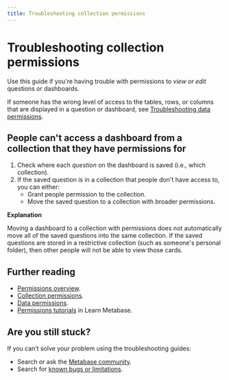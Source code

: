 ```yaml
---
title: Troubleshooting collection permissions
---
```


# Troubleshooting collection permissions

Use this guide if you're having trouble with permissions to _view or edit_ questions or dashboards.

If someone has the wrong level of access to the tables, rows, or columns that are displayed in a question or dashboard, see [Troubleshooting data permissions][troubleshooting-data-permissions].

## People can't access a dashboard from a collection that they have permissions for

1. Check where each _question_ on the dashboard is saved (i.e., which collection).
2. If the saved question is in a collection that people don't have access to, you can either:
    - Grant people permission to the collection.
    - Move the saved question to a collection with broader permissions.

**Explanation**

Moving a dashboard to a collection with permissions does not automatically move all of the saved questions into the same collection. If the saved questions are stored in a restrictive collection (such as someone's personal folder), then other people will not be able to view those cards.

## Further reading

- [Permissions overview][admin-permissions].
- [Collection permissions][collection-permissions].
- [Data permissions][data-permissions].
- [Permissions tutorials][learn-permissions] in Learn Metabase.

## Are you still stuck?

If you can’t solve your problem using the troubleshooting guides:

- Search or ask the [Metabase community][discourse].
- Search for [known bugs or limitations][known-issues].

[admin-permissions]: ../administration-guide/05-setting-permissions.html
[collection-permissions]: ../administration-guide/06-collections.html
[data-permissions]: ../administration-guide/data-permissions.html
[discourse]: https://discourse.metabase.com/
[known-issues]: ./known-issues.html
[learn-permissions]: /learn/permissions/index.html
[troubleshooting-data-permissions]: ./data-permissions.html
